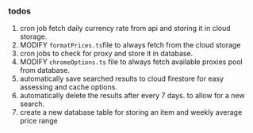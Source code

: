 ### todos
1. cron job fetch daily currency rate from api and storing it in cloud storage.
2. MODIFY ```formatPrices.ts```file to always fetch from the cloud storage
3. cron jobs to check for proxy and store it in database.
4. MODIFY   ```chromeOptions.ts``` file to always fetch available proxies pool from database.
5. automatically save searched results to cloud firestore for easy assessing and cache options.
6. automatically delete the results after every 7 days. to allow for a new search.
7. create a new database table for storing an item and weekly average price range